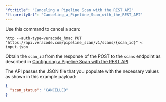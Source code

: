 ```yaml
---
"ft:title": "Canceling a Pipeline Scan with the REST API"
"ft:prettyUrl": "Canceling_a_Pipeline_Scan_with_the_REST_API"
---
```

Use this command to cancel a scan:

```shell
http --auth-type=veracode_hmac PUT "https://api.veracode.com/pipeline_scan/v1/scans/{scan_id}" < input.json        
```

Obtain the `scan_id` from the response of the POST to the `scans` endpoint as described in [Configuring a Pipeline Scan with the REST API](https://docs.veracode.com/r/Configuring_a_Pipeline_Scan_with_the_REST_API).

The API passes the JSON file that you populate with the necessary values as shown in this example payload:

```json
{
  "scan_status": "CANCELLED"
}
```